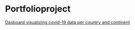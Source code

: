 # Portfolioproject

[Dasboard visualizing covid-19 data per country and continent](https://public.tableau.com/app/profile/wahomekungu/viz/CovidDashboard_16715735994310/Dashboard2?publish=yes)
